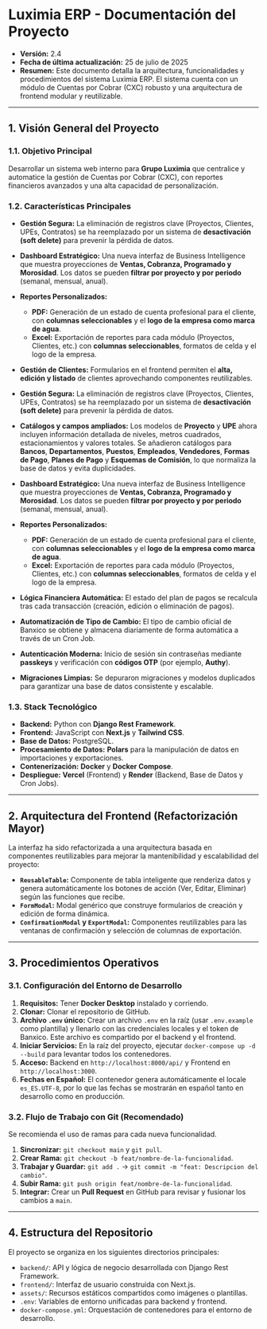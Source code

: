 # Luximia ERP - Documentación del Proyecto

* **Versión:** 2.4
* **Fecha de última actualización:** 25 de julio de 2025
* **Resumen:** Este documento detalla la arquitectura, funcionalidades y procedimientos del sistema Luximia ERP. El sistema cuenta con un módulo de Cuentas por Cobrar (CXC) robusto y una arquitectura de frontend modular y reutilizable.

---

## 1. Visión General del Proyecto

### 1.1. Objetivo Principal
Desarrollar un sistema web interno para **Grupo Luximia** que centralice y automatice la gestión de Cuentas por Cobrar (CXC), con reportes financieros avanzados y una alta capacidad de personalización.

### 1.2. Características Principales

* **Gestión Segura:** La eliminación de registros clave (Proyectos, Clientes, UPEs, Contratos) se ha reemplazado por un sistema de **desactivación (soft delete)** para prevenir la pérdida de datos.
* **Dashboard Estratégico:** Una nueva interfaz de Business Intelligence que muestra proyecciones de **Ventas, Cobranza, Programado y Morosidad**. Los datos se pueden **filtrar por proyecto y por periodo** (semanal, mensual, anual).
* **Reportes Personalizados:**
    * **PDF:** Generación de un estado de cuenta profesional para el cliente, con **columnas seleccionables** y el **logo de la empresa como marca de agua**.
    * **Excel:** Exportación de reportes para cada módulo (Proyectos, Clientes, etc.) con **columnas seleccionables**, formatos de celda y el logo de la empresa.
* **Gestión de Clientes:** Formularios en el frontend permiten el **alta, edición y listado** de clientes aprovechando componentes reutilizables.

* **Gestión Segura:** La eliminación de registros clave (Proyectos, Clientes, UPEs, Contratos) se ha reemplazado por un sistema de **desactivación (soft delete)** para prevenir la pérdida de datos.
* **Catálogos y campos ampliados:** Los modelos de **Proyecto** y **UPE** ahora incluyen información detallada de niveles, metros cuadrados, estacionamientos y valores totales. Se añadieron catálogos para **Bancos**, **Departamentos**, **Puestos**, **Empleados**, **Vendedores**, **Formas de Pago**, **Planes de Pago** y **Esquemas de Comisión**, lo que normaliza la base de datos y evita duplicidades.
* **Dashboard Estratégico:** Una nueva interfaz de Business Intelligence que muestra proyecciones de **Ventas, Cobranza, Programado y Morosidad**. Los datos se pueden **filtrar por proyecto y por periodo** (semanal, mensual, anual).
* **Reportes Personalizados:**
    * **PDF:** Generación de un estado de cuenta profesional para el cliente, con **columnas seleccionables** y el **logo de la empresa como marca de agua**.
    * **Excel:** Exportación de reportes para cada módulo (Proyectos, Clientes, etc.) con **columnas seleccionables**, formatos de celda y el logo de la empresa.

* **Lógica Financiera Automática:** El estado del plan de pagos se recalcula tras cada transacción (creación, edición o eliminación de pagos).
* **Automatización de Tipo de Cambio:** El tipo de cambio oficial de Banxico se obtiene y almacena diariamente de forma automática a través de un Cron Job.
* **Autenticación Moderna:** Inicio de sesión sin contraseñas mediante **passkeys** y verificación con **códigos OTP** (por ejemplo, **Authy**).
* **Migraciones Limpias:** Se depuraron migraciones y modelos duplicados para garantizar una base de datos consistente y escalable.

### 1.3. Stack Tecnológico
* **Backend:** Python con **Django Rest Framework**.
* **Frontend:** JavaScript con **Next.js** y **Tailwind CSS**.
* **Base de Datos:** PostgreSQL.
* **Procesamiento de Datos:** **Polars** para la manipulación de datos en importaciones y exportaciones.
* **Contenerización:** **Docker** y **Docker Compose**.
* **Despliegue:** **Vercel** (Frontend) y **Render** (Backend, Base de Datos y Cron Jobs).

---

## 2. Arquitectura del Frontend (Refactorización Mayor)
La interfaz ha sido refactorizada a una arquitectura basada en componentes reutilizables para mejorar la mantenibilidad y escalabilidad del proyecto:
* **`ReusableTable`:** Componente de tabla inteligente que renderiza datos y genera automáticamente los botones de acción (Ver, Editar, Eliminar) según las funciones que recibe.
* **`FormModal`:** Modal genérico que construye formularios de creación y edición de forma dinámica.
* **`ConfirmationModal` y `ExportModal`:** Componentes reutilizables para las ventanas de confirmación y selección de columnas de exportación.

---

## 3. Procedimientos Operativos

### 3.1. Configuración del Entorno de Desarrollo
1.  **Requisitos:** Tener **Docker Desktop** instalado y corriendo.
2.  **Clonar:** Clonar el repositorio de GitHub.
3.  **Archivo `.env` único:** Crear un archivo `.env` en la raíz (usar `.env.example` como plantilla) y llenarlo con las credenciales locales y el token de Banxico. Este archivo es compartido por el backend y el frontend.
4.  **Iniciar Servicios:** En la raíz del proyecto, ejecutar `docker-compose up -d --build` para levantar todos los contenedores.
5.  **Acceso:** Backend en `http://localhost:8000/api/` y Frontend en `http://localhost:3000`.
6.  **Fechas en Español:** El contenedor genera automáticamente el locale `es_ES.UTF-8`, por lo que las fechas se mostrarán en español tanto en desarrollo como en producción.

### 3.2. Flujo de Trabajo con Git (Recomendado)
Se recomienda el uso de ramas para cada nueva funcionalidad.
1.  **Sincronizar:** `git checkout main` y `git pull`.
2.  **Crear Rama:** `git checkout -b feat/nombre-de-la-funcionalidad`.
3.  **Trabajar y Guardar:** `git add .` -> `git commit -m "feat: Descripcion del cambio"`.
4.  **Subir Rama:** `git push origin feat/nombre-de-la-funcionalidad`.
5.  **Integrar:** Crear un **Pull Request** en GitHub para revisar y fusionar los cambios a `main`.

---

## 4. Estructura del Repositorio
El proyecto se organiza en los siguientes directorios principales:

* `backend/`: API y lógica de negocio desarrollada con Django Rest Framework.
* `frontend/`: Interfaz de usuario construida con Next.js.
* `assets/`: Recursos estáticos compartidos como imágenes o plantillas.
* `.env`: Variables de entorno unificadas para backend y frontend.
* `docker-compose.yml`: Orquestación de contenedores para el entorno de desarrollo.
